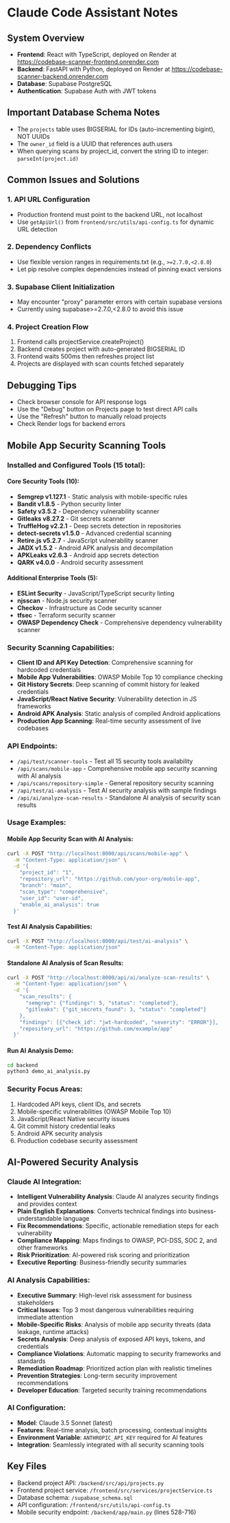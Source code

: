 # Claude Code Assistant Notes

## System Overview
- **Frontend**: React with TypeScript, deployed on Render at https://codebase-scanner-frontend.onrender.com
- **Backend**: FastAPI with Python, deployed on Render at https://codebase-scanner-backend.onrender.com
- **Database**: Supabase PostgreSQL
- **Authentication**: Supabase Auth with JWT tokens

## Important Database Schema Notes
- The `projects` table uses BIGSERIAL for IDs (auto-incrementing bigint), NOT UUIDs
- The `owner_id` field is a UUID that references auth.users
- When querying scans by project_id, convert the string ID to integer: `parseInt(project.id)`

## Common Issues and Solutions

### 1. API URL Configuration
- Production frontend must point to the backend URL, not localhost
- Use `getApiUrl()` from `frontend/src/utils/api-config.ts` for dynamic URL detection

### 2. Dependency Conflicts
- Use flexible version ranges in requirements.txt (e.g., `>=2.7.0,<2.8.0`)
- Let pip resolve complex dependencies instead of pinning exact versions

### 3. Supabase Client Initialization
- May encounter "proxy" parameter errors with certain supabase versions
- Currently using supabase>=2.7.0,<2.8.0 to avoid this issue

### 4. Project Creation Flow
1. Frontend calls projectService.createProject()
2. Backend creates project with auto-generated BIGSERIAL ID
3. Frontend waits 500ms then refreshes project list
4. Projects are displayed with scan counts fetched separately

## Debugging Tips
- Check browser console for API response logs
- Use the "Debug" button on Projects page to test direct API calls
- Use the "Refresh" button to manually reload projects
- Check Render logs for backend errors

## Mobile App Security Scanning Tools

### Installed and Configured Tools (15 total):

#### Core Security Tools (10):
- **Semgrep v1.127.1** - Static analysis with mobile-specific rules
- **Bandit v1.8.5** - Python security linter
- **Safety v3.5.2** - Dependency vulnerability scanner
- **Gitleaks v8.27.2** - Git secrets scanner
- **TruffleHog v2.2.1** - Deep secrets detection in repositories
- **detect-secrets v1.5.0** - Advanced credential scanning
- **Retire.js v5.2.7** - JavaScript vulnerability scanner
- **JADX v1.5.2** - Android APK analysis and decompilation
- **APKLeaks v2.6.3** - Android app secrets detection
- **QARK v4.0.0** - Android security assessment

#### Additional Enterprise Tools (5):
- **ESLint Security** - JavaScript/TypeScript security linting
- **njsscan** - Node.js security scanner
- **Checkov** - Infrastructure as Code security scanner
- **tfsec** - Terraform security scanner
- **OWASP Dependency Check** - Comprehensive dependency vulnerability scanner

### Security Scanning Capabilities:
- **Client ID and API Key Detection**: Comprehensive scanning for hardcoded credentials
- **Mobile App Vulnerabilities**: OWASP Mobile Top 10 compliance checking
- **Git History Secrets**: Deep scanning of commit history for leaked credentials
- **JavaScript/React Native Security**: Vulnerability detection in JS frameworks
- **Android APK Analysis**: Static analysis of compiled Android applications
- **Production App Scanning**: Real-time security assessment of live codebases

### API Endpoints:
- `/api/test/scanner-tools` - Test all 15 security tools availability
- `/api/scans/mobile-app` - Comprehensive mobile app security scanning with AI analysis
- `/api/scans/repository-simple` - General repository security scanning
- `/api/test/ai-analysis` - Test AI security analysis with sample findings
- `/api/ai/analyze-scan-results` - Standalone AI analysis of security scan results

### Usage Examples:

#### Mobile App Security Scan with AI Analysis:
```bash
curl -X POST "http://localhost:8000/api/scans/mobile-app" \
  -H "Content-Type: application/json" \
  -d '{
    "project_id": "1",
    "repository_url": "https://github.com/your-org/mobile-app",
    "branch": "main",
    "scan_type": "comprehensive",
    "user_id": "user-id",
    "enable_ai_analysis": true
  }'
```

#### Test AI Analysis Capabilities:
```bash
curl -X POST "http://localhost:8000/api/test/ai-analysis" \
  -H "Content-Type: application/json"
```

#### Standalone AI Analysis of Scan Results:
```bash
curl -X POST "http://localhost:8000/api/ai/analyze-scan-results" \
  -H "Content-Type: application/json" \
  -d '{
    "scan_results": {
      "semgrep": {"findings": 5, "status": "completed"},
      "gitleaks": {"git_secrets_found": 3, "status": "completed"}
    },
    "findings": [{"check_id": "jwt-hardcoded", "severity": "ERROR"}],
    "repository_url": "https://github.com/example/app"
  }'
```

#### Run AI Analysis Demo:
```bash
cd backend
python3 demo_ai_analysis.py
```

### Security Focus Areas:
1. Hardcoded API keys, client IDs, and secrets
2. Mobile-specific vulnerabilities (OWASP Mobile Top 10)
3. JavaScript/React Native security issues
4. Git commit history credential leaks
5. Android APK security analysis
6. Production codebase security assessment

## AI-Powered Security Analysis

### Claude AI Integration:
- **Intelligent Vulnerability Analysis**: Claude AI analyzes security findings and provides context
- **Plain English Explanations**: Converts technical findings into business-understandable language
- **Fix Recommendations**: Specific, actionable remediation steps for each vulnerability
- **Compliance Mapping**: Maps findings to OWASP, PCI-DSS, SOC 2, and other frameworks
- **Risk Prioritization**: AI-powered risk scoring and prioritization
- **Executive Reporting**: Business-friendly security summaries

### AI Analysis Capabilities:
- **Executive Summary**: High-level risk assessment for business stakeholders
- **Critical Issues**: Top 3 most dangerous vulnerabilities requiring immediate attention
- **Mobile-Specific Risks**: Analysis of mobile app security threats (data leakage, runtime attacks)
- **Secrets Analysis**: Deep analysis of exposed API keys, tokens, and credentials
- **Compliance Violations**: Automatic mapping to security frameworks and standards
- **Remediation Roadmap**: Prioritized action plan with realistic timelines
- **Prevention Strategies**: Long-term security improvement recommendations
- **Developer Education**: Targeted security training recommendations

### AI Configuration:
- **Model**: Claude 3.5 Sonnet (latest)
- **Features**: Real-time analysis, batch processing, contextual insights
- **Environment Variable**: `ANTHROPIC_API_KEY` required for AI features
- **Integration**: Seamlessly integrated with all security scanning tools

## Key Files
- Backend project API: `/backend/src/api/projects.py`
- Frontend project service: `/frontend/src/services/projectService.ts`
- Database schema: `/supabase_schema.sql`
- API configuration: `/frontend/src/utils/api-config.ts`
- Mobile security endpoint: `/backend/app/main.py` (lines 528-716)
